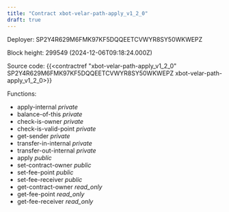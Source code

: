 ```yaml
---
title: "Contract xbot-velar-path-apply_v1_2_0"
draft: true
---
```

Deployer: SP2Y4R629M6FMK97KF5DQQEETCVWYR8SY50WKWEPZ


 



Block height: 299549 (2024-12-06T09:18:24.000Z)

Source code: {{<contractref "xbot-velar-path-apply_v1_2_0" SP2Y4R629M6FMK97KF5DQQEETCVWYR8SY50WKWEPZ xbot-velar-path-apply_v1_2_0>}}

Functions:

* apply-internal _private_
* balance-of-this _private_
* check-is-owner _private_
* check-is-valid-point _private_
* get-sender _private_
* transfer-in-internal _private_
* transfer-out-internal _private_
* apply _public_
* set-contract-owner _public_
* set-fee-point _public_
* set-fee-receiver _public_
* get-contract-owner _read_only_
* get-fee-point _read_only_
* get-fee-receiver _read_only_
